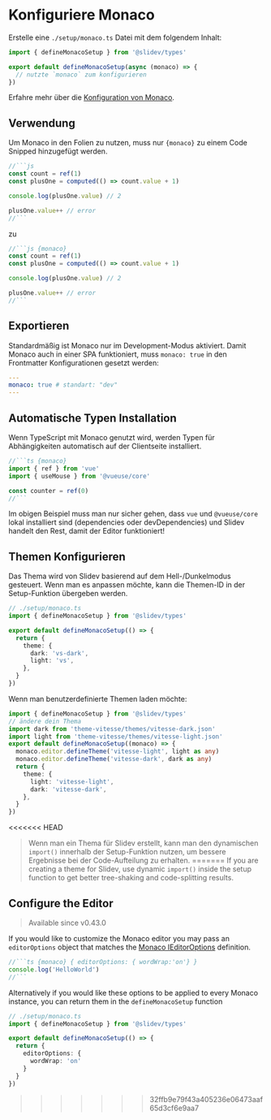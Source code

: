 # Konfiguriere Monaco

<Environment type="client" />

Erstelle eine `./setup/monaco.ts` Datei mit dem folgendem Inhalt:

```ts
import { defineMonacoSetup } from '@slidev/types'

export default defineMonacoSetup(async (monaco) => {
  // nutzte `monaco` zum konfigurieren
})
```

Erfahre mehr über die [Konfiguration von Monaco](https://github.com/Microsoft/monaco-editor).

## Verwendung

Um Monaco in den Folien zu nutzen, muss nur `{monaco}` zu einem Code Snipped hinzugefügt werden.

~~~js
//```js
const count = ref(1)
const plusOne = computed(() => count.value + 1)

console.log(plusOne.value) // 2

plusOne.value++ // error
//```
~~~

zu

~~~js
//```js {monaco}
const count = ref(1)
const plusOne = computed(() => count.value + 1)

console.log(plusOne.value) // 2

plusOne.value++ // error
//```
~~~

## Exportieren

Standardmäßig ist Monaco nur im Development-Modus aktiviert. Damit Monaco auch in einer SPA funktioniert, muss `monaco: true` in den Frontmatter Konfigurationen gesetzt werden:

```yaml
---
monaco: true # standart: "dev"
---
```

## Automatische Typen Installation

Wenn TypeScript mit Monaco genutzt wird, werden Typen für Abhängigkeiten automatisch auf der Clientseite installiert.

~~~ts
//```ts {monaco}
import { ref } from 'vue'
import { useMouse } from '@vueuse/core'

const counter = ref(0)
//```
~~~

Im obigen Beispiel muss man nur sicher gehen, dass `vue` und `@vueuse/core` lokal installiert sind (dependencies oder devDependencies) und Slidev handelt den Rest, damit der Editor funktioniert!

## Themen Konfigurieren

Das Thema wird von Slidev basierend auf dem Hell-/Dunkelmodus gesteuert. Wenn man es anpassen möchte, kann die Themen-ID in der Setup-Funktion übergeben werden. 

```ts
// ./setup/monaco.ts
import { defineMonacoSetup } from '@slidev/types'

export default defineMonacoSetup(() => {
  return {
    theme: {
      dark: 'vs-dark',
      light: 'vs',
    },
  }
})
```

Wenn man benutzerdefinierte Themen laden möchte:

```ts
import { defineMonacoSetup } from '@slidev/types'
// ändere dein Thema
import dark from 'theme-vitesse/themes/vitesse-dark.json'
import light from 'theme-vitesse/themes/vitesse-light.json'
export default defineMonacoSetup((monaco) => {
  monaco.editor.defineTheme('vitesse-light', light as any)
  monaco.editor.defineTheme('vitesse-dark', dark as any)
  return {
    theme: {
      light: 'vitesse-light',
      dark: 'vitesse-dark',
    },
  }
})
```

<<<<<<< HEAD
> Wenn man ein Thema für Slidev erstellt, kann man den dynamischen `import()` innerhalb der Setup-Funktion nutzen, um bessere Ergebnisse bei der Code-Aufteilung zu erhalten.
=======
> If you are creating a theme for Slidev, use dynamic `import()` inside the setup function to get better tree-shaking and code-splitting results.

## Configure the Editor

> Available since v0.43.0

If you would like to customize the Monaco editor you may pass an `editorOptions` object that matches the [Monaco IEditorOptions](https://microsoft.github.io/monaco-editor/docs.html#interfaces/editor.IEditorOptions.html) definition.

~~~ts
//```ts {monaco} { editorOptions: { wordWrap:'on'} }
console.log('HelloWorld')
//```
~~~

Alternatively if you would like these options to be applied to every Monaco instance, you can return them in the `defineMonacoSetup` function

```ts
// ./setup/monaco.ts
import { defineMonacoSetup } from '@slidev/types'

export default defineMonacoSetup(() => {
  return {
    editorOptions: {
      wordWrap: 'on'
    }
  }
})
```
>>>>>>> 32ffb9e79f43a405236e06473aaf65d3cf6e9aa7
